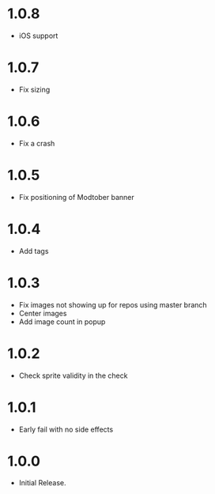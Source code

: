 # 1.0.8
- iOS support

# 1.0.7
- Fix sizing

# 1.0.6
- Fix a crash

# 1.0.5
- Fix positioning of Modtober banner

# 1.0.4
- Add tags

# 1.0.3
- Fix images not showing up for repos using master branch
- Center images
- Add image count in popup

# 1.0.2
- Check sprite validity in the check

# 1.0.1
- Early fail with no side effects

# 1.0.0
- Initial Release.
